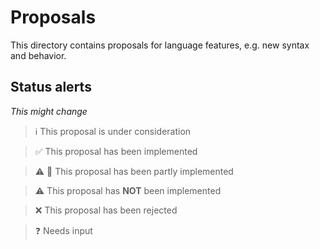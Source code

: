 # Proposals

This directory contains proposals for language features, e.g. new syntax and behavior.

## Status alerts

*This might change*

> ℹ️ This proposal is under consideration

> ✅ This proposal has been implemented

> ⚠️ 🧩 This proposal has been partly implemented

> ⚠️ This proposal has **NOT** been implemented

> ❌ This proposal has been rejected

> ❓ Needs input